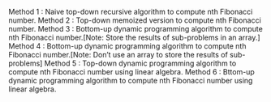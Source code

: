 Method 1 : Naive top-down recursive algorithm to compute nth Fibonacci number.
Method 2 : Top-down memoized version to compute nth Fibonacci number.
Method 3 : Bottom-up dynamic programming algorithm to compute nth Fibonacci number.[Note: Store the results of sub-problems in an array.]
Method 4 : Bottom-up dynamic programming algorithm to compute nth Fibonacci number.[Note: Don’t use an array to store the results of sub-problems]
Method 5 : Top-down dynamic programming algorithm to compute nth Fibonacci number using linear algebra.
Method 6 : Bttom-up dynamic programming algorithm to compute nth Fibonacci number using linear algebra.
